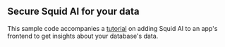 ## Secure Squid AI for your data

This sample code accompanies a [tutorial](TODO) on adding Squid AI to an app's frontend to get insights about your database's data.
